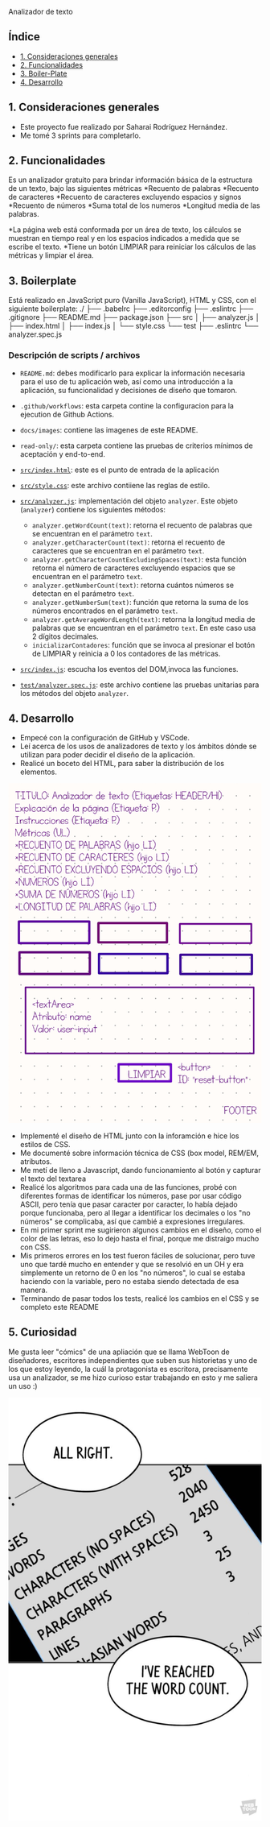 Analizador de texto

## Índice
* [1. Consideraciones generales](#1-consideraciones-generales)
* [2. Funcionalidades](#2-funcionalidaes)
* [3. Boiler-Plate](#3-boilerPlat)
* [4. Desarrollo](#4-desarrollo)

## 1. Consideraciones generales

* Este proyecto fue realizado por Saharai Rodríguez Hernández.
* Me tomé 3 sprints para completarlo.

## 2. Funcionalidades
Es un analizador gratuito para brindar información básica de la estructura de un texto, bajo las siguientes métricas
*Recuento de palabras
*Recuento de caracteres
*Recuento de caracteres excluyendo espacios y signos
*Recuento de números
*Suma total de los numeros
*Longitud media de las palabras.

*La página web está conformada por un área de texto, los cálculos se muestran en tiempo real y en los espacios indicados a medida que se escribe el texto.
*Tiene un botón LIMPIAR para reiniciar los cálculos de las métricas y limpiar el área.

## 3. Boilerplate

Está realizado en JavaScript puro (Vanilla JavaScript), HTML y CSS, con el siguiente boilerplate:
./
├── .babelrc
├── .editorconfig
├── .eslintrc
├── .gitignore
├── README.md
├── package.json
├── src
│   ├── analyzer.js
│   ├── index.html
│   ├── index.js
│   └── style.css
└── test
    ├── .eslintrc
    └── analyzer.spec.js

### Descripción de scripts / archivos

* `README.md`: debes modificarlo para explicar la información necesaria para el
  uso de tu aplicación
  web, así como una introducción a la aplicación, su funcionalidad y decisiones
  de diseño que tomaron.
* `.github/workflows`: esta carpeta contine la configuracion para la ejecution
  de Github Actions.
* `docs/images`: contiene las imagenes de este README.
* `read-only/`: esta carpeta contiene las pruebas de criterios mínimos de
  aceptación y end-to-end.
 
* [`src/index.html`](./src/index.html): este es el punto de entrada de la aplicación
* [`src/style.css`](./src/style.css): este archivo contiiene las reglas de estilo.
* [`src/analyzer.js`](./src/analyzer.js): implementación del objeto
  `analyzer`. Este objeto (`analyzer`) contiene los siguientes métodos:
  - `analyzer.getWordCount(text)`: retorna el recuento de palabras que se encuentran en el parámetro `text`.
  - `analyzer.getCharacterCount(text)`: retorna el recuento de caracteres que se encuentran en el parámetro `text`.
  - `analyzer.getCharacterCountExcludingSpaces(text)`: esta función retorna el número de caracteres excluyendo espacios que
se encuentran en el parámetro `text`.
  - `analyzer.getNumberCount(text)`: retorna cuántos números se detectan en el parámetro `text`.
  - `analyzer.getNumberSum(text)`: función que retorna la suma de los números encontrados en el parámetro `text`.
  - `analyzer.getAverageWordLength(text)`: retorna la longitud media de palabras que se encuentran en el parámetro `text`.
  En este caso usa 2 dígitos decimales.
  - `inicializarContadores`: función que se invoca al presionar el botón de LIMPIAR y reinicia a 0 los contadores de las métricas.
* [`src/index.js`](./src/index.js): escucha los eventos del DOM,invoca las funciones.
* [`test/analyzer.spec.js`](./test/analyzer.spec.js): este archivo contiene las
pruebas unitarias para los métodos del objeto `analyzer`.

## 4. Desarrollo
* Empecé con la configuración de GitHub y VSCode.
* Leí acerca de los usos de analizadores de texto y los ámbitos dónde se utilizan para poder decidir el diseño de la aplicación.
* Realicé un boceto del HTML, para saber la distribución de los elementos.

![Boceto HTML](boceto.png)
  
* Implementé el diseño de HTML junto con la inforamción e hice los estilos de CSS.
* Me documenté sobre información técnica de CSS (box model, REM/EM, atributos.
* Me metí de lleno a Javascript, dando funcionamiento al botón y capturar el texto del textarea
* Realicé los algoritmos para cada una de las funciones, probé con diferentes formas de identificar los números, pase por usar código ASCII, pero tenía que pasar caracter por caracter, lo había dejado porque funcionaba, pero al llegar a identificar los decimales o los "no números" se complicaba, así que cambié a expresiones irregulares.
* En mi primer sprint me sugirieron algunos cambios en el diseño, como el color de las letras, eso lo dejo hasta el final, porque me distraigo mucho con CSS.
* Mis primeros errores en los test fueron fáciles de solucionar, pero tuve uno que tardé mucho en entender y que se resolvió en un OH y era simplemente un retorno de 0 en los "no números", lo cual se estaba haciendo con la variable, pero no estaba siendo detectada de esa manera.
* Terminando de pasar todos los tests, realicé los cambios en el CSS y se completo este README

## 5. Curiosidad
Me gusta leer "cómics" de una apliación que se llama WebToon de diseñadores, escritores independientes que suben sus historietas y uno de los que estoy leyendo, la cuál la protagonista es escritora, precisamente usa un analizador, se me hizo curioso estar trabajando en esto y me saliera un uso :)

![Curiosidad](curiosidad.jpg)

